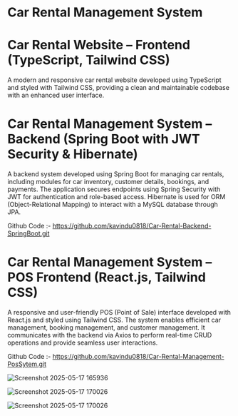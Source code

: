 ﻿# Car Rental Management System

# Car Rental Website – Frontend (TypeScript, Tailwind CSS)
A modern and responsive car rental website developed using TypeScript and styled with Tailwind CSS, providing a clean and maintainable codebase with an enhanced user interface.

# Car Rental Management System – Backend (Spring Boot with JWT Security & Hibernate)
A backend system developed using Spring Boot for managing car rentals, including modules for car inventory, customer details, bookings, and payments. The application secures endpoints using Spring Security with JWT for authentication and role-based access. Hibernate is used for ORM (Object-Relational Mapping) to interact with a MySQL database through JPA.

Github Code :-  https://github.com/kavindu0818/Car-Rental-Backend-SpringBoot.git


# Car Rental Management System – POS Frontend (React.js, Tailwind CSS)
A responsive and user-friendly POS (Point of Sale) interface developed with React.js and styled using Tailwind CSS. The system enables efficient car management, booking management, and customer management. It communicates with the backend via Axios to perform real-time CRUD operations and provide seamless user interactions.

Github Code :- https://github.com/kavindu0818/Car-Rental-Management-PosSytem.git


![Screenshot 2025-05-17 165936](https://github.com/user-attachments/assets/e5e6de14-2e02-4786-91c5-89c55d0f8be3)

![Screenshot 2025-05-17 170026](https://github.com/user-attachments/assets/3db55e92-f791-4e9f-a26e-037a39a54647)

![Screenshot 2025-05-17 170026](https://github.com/user-attachments/assets/6071f8bb-572f-4875-a234-629be2a707ca)


